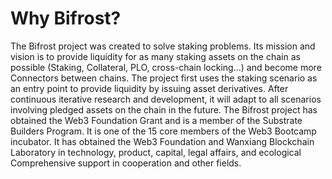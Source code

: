 # Why Bifrost?

The Bifrost project was created to solve staking problems. Its mission and vision is to provide liquidity for as many staking assets on the chain as possible \(Staking, Collateral, PLO, cross-chain locking...\) and become more Connectors between chains. The project first uses the staking scenario as an entry point to provide liquidity by issuing asset derivatives. After continuous iterative research and development, it will adapt to all scenarios involving pledged assets on the chain in the future. The Bifrost project has obtained the Web3 Foundation Grant and is a member of the Substrate Builders Program. It is one of the 15 core members of the Web3 Bootcamp incubator. It has obtained the Web3 Foundation and Wanxiang Blockchain Laboratory in technology, product, capital, legal affairs, and ecological Comprehensive support in cooperation and other fields.

